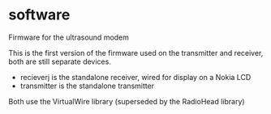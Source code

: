 # software
Firmware for the ultrasound modem

This is the first version of the firmware used on the transmitter and
receiver, both are still separate devices.

- recieverj is the standalone receiver, wired for display on a Nokia LCD
- transmitter is the standalone transmitter

Both use the VirtualWire library (superseded by the RadioHead library)
